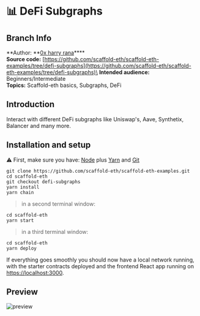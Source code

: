 # 📊 DeFi Subgraphs

## Branch Info

**Author: **[0x harry rana](https://github.com/harryranakl)****\
**Source code:** [https://github.com/scaffold-eth/scaffold-eth-examples/tree/defi-subgraphs](https://github.com/scaffold-eth/scaffold-eth-examples/tree/defi-subgraphs)\
**Intended audience:** Beginners/Intermediate\
**Topics:** Scaffold-eth basics, Subgraphs, DeFi

## Introduction

Interact with different DeFi subgraphs like Uniswap's, Aave, Synthetix, Balancer and many more.

## Installation and setup

⚠️ First, make sure you have: [Node](https://nodejs.org/dist/latest-v12.x/) plus [Yarn](https://classic.yarnpkg.com/en/docs/install/) and [Git](https://git-scm.com/downloads)

```
git clone https://github.com/scaffold-eth/scaffold-eth-examples.git
cd scaffold-eth
git checkout defi-subgraphs
yarn install
yarn chain
```

> in a second terminal window:

```
cd scaffold-eth
yarn start
```

> in a third terminal window:

```
cd scaffold-eth
yarn deploy
```

If everything goes smoothly you should now have a local network running, with the starter contracts deployed and the frontend React app running on [https://localhost:3000](https://localhost:3000).

## Preview

![preview](https://user-images.githubusercontent.com/35558569/123731168-36d73900-d8ca-11eb-9f83-d8076f894eb0.png)

##
